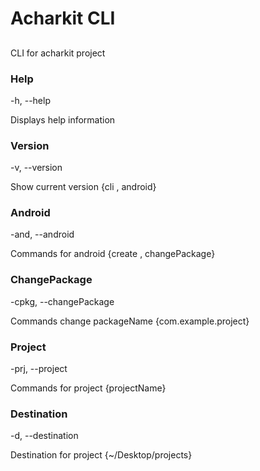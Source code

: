 # Acharkit CLI

## 
CLI for acharkit project

### Help
 -h, --help
 
 Displays help information
 
### Version
 -v, --version
 
 Show current version {cli , android}
 
### Android
 -and, --android
 
 Commands for android {create , changePackage}
 
### ChangePackage
 -cpkg, --changePackage
 
 Commands change packageName {com.example.project}
 
### Project
 -prj, --project
 
 Commands for project {projectName}
 
### Destination
 -d, --destination
 
 Destination for project {~/Desktop/projects}
 
